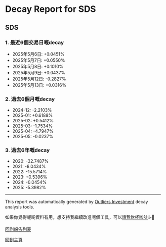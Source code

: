 # Decay Report for SDS

## SDS

### 1. 最近6個交易日嘅decay

- 2025年5月6日: +0.0451%
- 2025年5月7日: +0.0550%
- 2025年5月8日: +0.1010%
- 2025年5月9日: +0.0437%
- 2025年5月12日: -0.2827%
- 2025年5月13日: +0.0316%

### 2. 過去6個月嘅decay

- 2024-12: -2.2103%
- 2025-01: +0.6188%
- 2025-02: +0.5412%
- 2025-03: -1.7534%
- 2025-04: -4.7947%
- 2025-05: -0.0237%

### 3. 過去6年嘅decay

- 2020: -32.7487%
- 2021: -8.0434%
- 2022: -15.5714%
- 2023: +0.5396%
- 2024: -0.0454%
- 2025: -5.3982%
- ------------------------------

This report was automatically generated by [Outliers Investment](https://outliersecon.github.io/Outliers-Investment/) decay analysis tools.

如果你覺得呢啲資料有用，想支持我繼續改進呢個工具，可以[請我飲杯咖啡](https://buymeacoffee.com/outliersecon)☕🙏

[回到報告列表](https://outliersecon.github.io/Outliers-Investment/reports/reports_public)

[回到主頁](https://outliersecon.github.io/Outliers-Investment/)